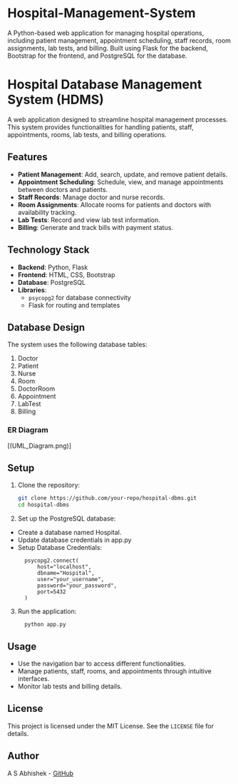 # Hospital-Management-System
A Python-based web application for managing hospital operations, including patient management, appointment scheduling, staff records, room assignments, lab tests, and billing. Built using Flask for the backend, Bootstrap for the frontend, and PostgreSQL for the database.

# Hospital Database Management System (HDMS)

A web application designed to streamline hospital management processes. This system provides functionalities for handling patients, staff, appointments, rooms, lab tests, and billing operations.

## Features
- **Patient Management**: Add, search, update, and remove patient details.
- **Appointment Scheduling**: Schedule, view, and manage appointments between doctors and patients.
- **Staff Records**: Manage doctor and nurse records.
- **Room Assignments**: Allocate rooms for patients and doctors with availability tracking.
- **Lab Tests**: Record and view lab test information.
- **Billing**: Generate and track bills with payment status.

## Technology Stack
- **Backend**: Python, Flask
- **Frontend**: HTML, CSS, Bootstrap
- **Database**: PostgreSQL
- **Libraries**:
  - `psycopg2` for database connectivity
  - Flask for routing and templates

## Database Design
The system uses the following database tables:
1. Doctor
2. Patient
3. Nurse
4. Room
5. DoctorRoom
6. Appointment
7. LabTest
8. Billing

### ER Diagram
[(UML_Diagram.png)]

## Setup
1. Clone the repository:
   ```bash
   git clone https://github.com/your-repo/hospital-dbms.git
   cd hospital-dbms

2. Set up the PostgreSQL database:
- Create a database named Hospital.
- Update database credentials in app.py
- Setup Database Credentials:
  ```
    psycopg2.connect(
        host="localhost",
        dbname="Hospital",
        user="your_username",
        password="your_password",
        port=5432
    )
3. Run the application:
   ```
     python app.py
## Usage
- Use the navigation bar to access different functionalities.
- Manage patients, staff, rooms, and appointments through intuitive interfaces.
- Monitor lab tests and billing details.

## License
This project is licensed under the MIT License. See the `LICENSE` file for details.

## Author
A S Abhishek - [GitHub](https://github.com/abhishek12345678900987654)
